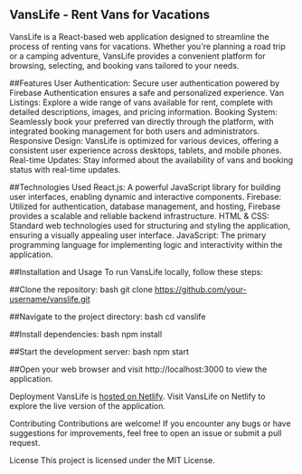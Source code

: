 ## VansLife - Rent Vans for Vacations
VansLife is a React-based web application designed to streamline the process of renting vans for vacations. Whether you're planning a road trip or a camping adventure, VansLife provides a convenient platform for browsing, selecting, and booking vans tailored to your needs.

##Features
User Authentication: Secure user authentication powered by Firebase Authentication ensures a safe and personalized experience.
Van Listings: Explore a wide range of vans available for rent, complete with detailed descriptions, images, and pricing information.
Booking System: Seamlessly book your preferred van directly through the platform, with integrated booking management for both users and administrators.
Responsive Design: VansLife is optimized for various devices, offering a consistent user experience across desktops, tablets, and mobile phones.
Real-time Updates: Stay informed about the availability of vans and booking status with real-time updates.

##Technologies Used
React.js: A powerful JavaScript library for building user interfaces, enabling dynamic and interactive components.
Firebase: Utilized for authentication, database management, and hosting, Firebase provides a scalable and reliable backend infrastructure.
HTML & CSS: Standard web technologies used for structuring and styling the application, ensuring a visually appealing user interface.
JavaScript: The primary programming language for implementing logic and interactivity within the application.

##Installation and Usage
To run VansLife locally, follow these steps:


##Clone the repository:
bash
git clone https://github.com/your-username/vanslife.git

##Navigate to the project directory:
bash
cd vanslife

##Install dependencies:
bash
npm install

##Start the development server:
bash
npm start

##Open your web browser and visit http://localhost:3000 to view the application.

Deployment
VansLife is <a href="https://van-life007.netlify.app/"> hosted on Netlify</a>. Visit VansLife on Netlify to explore the live version of the application.

Contributing
Contributions are welcome! If you encounter any bugs or have suggestions for improvements, feel free to open an issue or submit a pull request.

License
This project is licensed under the MIT License.
